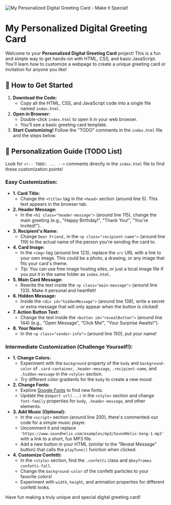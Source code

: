 ![My Personalized Digital Greeting Card - Make it Special!](./thumbnail.png!)

# My Personalized Digital Greeting Card

Welcome to your **Personalized Digital Greeting Card** project! This is a fun and simple way to get hands-on with HTML, CSS, and basic JavaScript. You'll learn how to customize a webpage to create a unique greeting card or invitation for anyone you like!

## 🚀 How to Get Started

1.  **Download the Code:**
    * Copy all the HTML, CSS, and JavaScript code into a single file named `index.html`.
2.  **Open in Browser:**
    * Double-click `index.html` to open it in your web browser.
    * You'll see a basic greeting card template.
3.  **Start Customizing!** Follow the "TODO" comments in the `index.html` file and the steps below.

## 🎨 Personalization Guide (TODO List)

Look for `<!-- TODO: ... -->` comments directly in the `index.html` file to find these customization points!

### Easy Customization:

* **1. Card Title:**
    * Change the `<title>` tag in the `<head>` section (around line 5). This text appears in the browser tab.
* **2. Header Message:**
    * In the `<h1 class="header-message">` (around line 115), change the main greeting (e.g., "Happy Birthday!", "Thank You!", "You're Invited!").
* **3. Recipient's Name:**
    * Change `Dear Friend,` in the `<p class="recipient-name">` (around line 119) to the actual name of the person you're sending the card to.
* **4. Card Image:**
    * In the `<img>` tag (around line 123), replace the `src` URL with a link to your own image. This could be a photo, a drawing, or any image that fits your card's theme.
    * *Tip:* You can use free image hosting sites, or just a local image file if you put it in the same folder as `index.html`.
* **5. Main Card Message:**
    * Rewrite the text inside the `<p class="main-message">` (around line 133). Make it personal and heartfelt!
* **6. Hidden Message:**
    * Inside the `<div id="hiddenMessage">` (around line 138), write a secret or extra message that will only appear when the button is clicked!
* **7. Action Button Text:**
    * Change the text inside the `<button id="revealButton">` (around line 144) (e.g., "Open Message", "Click Me!", "Your Surprise Awaits!").
* **8. Your Name:**
    * In the `<p class="sender-info">` (around line 150), put your name!

### Intermediate Customization (Challenge Yourself!):

* **1. Change Colors:**
    * Experiment with the `background` property of the `body` and `background-color` of `.card-container`, `.header-message`, `.recipient-name`, and `.hidden-message` in the `<style>` section.
    * Try different color gradients for the `body` to create a new mood.
* **2. Change Fonts:**
    * Explore [Google Fonts](https://fonts.google.com/) to find new fonts.
    * Update the `@import url(...)` in the `<style>` section and change `font-family` properties for `body`, `.header-message`, and other elements.
* **3. Add Music (Optional):**
    * In the `<script>` section (around line 200), there's commented-out code for a simple music player.
    * Uncomment it and replace `'https://www.soundhelix.com/examples/mp3/SoundHelix-Song-1.mp3'` with a link to a short, fun MP3 file.
    * Add a new button in your HTML (similar to the "Reveal Message" button) that calls the `playTune()` function when clicked.
* **4. Customize Confetti:**
    * In the `<style>` section, find the `.confetti` class and `@keyframes confetti-fall`.
    * Change the `background-color` of the confetti particles to your favorite colors!
    * Experiment with `width`, `height`, and animation properties for different confetti looks.

Have fun making a truly unique and special digital greeting card!